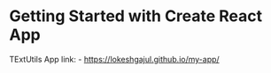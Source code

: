 # Getting Started with Create React App
TExtUtils App
link: - https://lokeshgajul.github.io/my-app/
